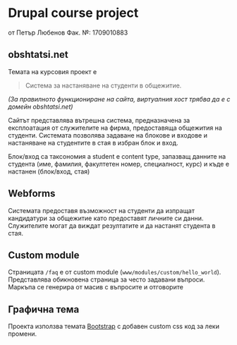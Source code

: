 # Drupal course project

от Петър Любенов
Фак. №: 1709010883

## obshtatsi.net

Темата на курсовия проект е 
> Система за настаняване на студенти в общежитие. 

*(За правилното функциониране на сайта, виртуалния хост трябва да е с домейн obshtatsi.net)*

Сайтът представлява вътрешна система, предназначена за експлоатация от служителите на фирма, предоставяща общежития на студенти. Системата позволява задаване на блокове и входове и настаняване на студентите в стая в избран блок и вход.

Блок/вход са таксономия а student е content type, запазващ данните на студента (име, фамилия, факултетен номер, специалност, курс) и къде е настанен (блок/вход, стая)


## Webforms 

Системата предоставя възможност на студенти да изпращат кандидатури за общежитие като предоставят личните си данни. Служителите могат да виждат резултатите и да настанят студента в стая.

## Custom module

Страницата `/faq` е от custom module (`www/modules/custom/hello_world`). Представлява обикновена страница за често задавани въпроси. Маркъпа се генерира от масив с въпросите и отговорите

## Графична тема

Проекта използва темата [Bootstrap](https://www.drupal.org/project/bootstrap) с добавен custom css код за леки промени.
